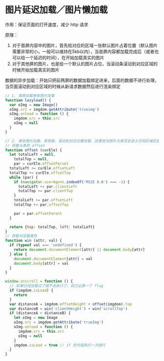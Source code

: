 # 图片延迟加载／图片懒加载

作用：保证页面的打开速度，减少 http 请求

原理：
1. 对于首屏内容中的图片，首先给对应的区域一张默认图片占着位置（默认图片需要非常的小，一般可以维持在5kb以内），当首屏内容都加载完成后（或者也可以给一个延迟的时间），在开始加载真实的图片
2. 对于其他屏的图片，也是给一个默认的图片占位，当滚动条滚动到对应区域的时候开始加载真实的图片

数据的异步加载：开始只把前两屏的数据加载绑定进来，后面的数据不进行处理，当页面滚动到对应区域的时候从新请求数据然后进行渲染绑定

```js
// 1. 首屏加载单张图片加载
function lazyload() {
  var oImg = new Image()
  oImg.src = imgdom.getAttribute('trueimg')
  oImg.onload = function () {
    imgdom.src = this.src
    oImg = null
  }
}

// 2. 单张图片加载，其他屏，滚动到对应位置加载，这里按当图片元素完全进入可视区域后加载
// 获取元素的 offset
function offset (curEle) {
  let totalLeft = null,
    totalTop = null,
    par = curEle.offsetParset
  totalLeft += curEle.offsetLeft
  totalTop += curEle.offsetTop
  while (par) {
    if (navigator.userAgent.indexOf('MSIE 8.0') === -1) {
      totalLeft += par.clientLeft
      totalTop += par.clientTop
    }
    totalLeft += par.offsetLeft
    totalTop += par.offsetTop

    par = par.offsetParent
  }

  return {top: totalTop, left: totalLeft}
}
// 获取浏览器属性
function win (attr, val) {
  if (typeof val === 'undefined') {
    return document.documentElement[attr] || document.body[attr]
  } else {
    document.documentElement[attr] = val
    document.body[attr] = val
  }
}

window.onscroll = function () {
  // 如果已经加载过了就不去执行了，自己记录一个 flag
  if (imgdom.isLoad) {
    return
  }
  var distanceA = imgdom.offsetHeight + offset(imgdom).top
  var distanceB = win('clientHeight') + win('scrollTop')
  if (distanceA < distanceB) {
    let oImg = new Image
    oImg.src = imgdom.getAttribute('trueImg')
    oImg.onload = function () {
      imgdom.src = this.src
      oImg = null
    }
    imgdom.isLoad = true // if 的内容执行一次就行
  }
}
```